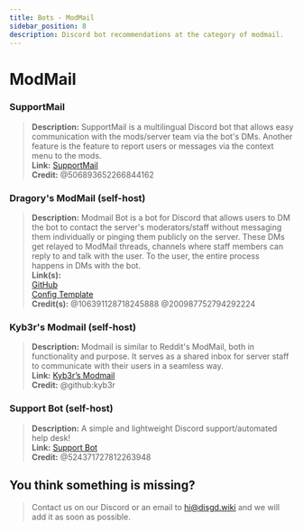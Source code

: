```yaml
---
title: Bots - ModMail
sidebar_position: 8
description: Discord bot recommendations at the category of modmail.
---
```


# ModMail

### SupportMail

> **Description:** SupportMail is a multilingual Discord bot that allows easy communication with the mods/server team
> via the bot's DMs. Another feature is the feature to report users or messages via the context menu to the
> mods.   <br/>
**Link:** [SupportMail](https://supportmail.dev/)   <br/>
**Credit:** @506893652266844162

### Dragory's ModMail (self-host)

> **Description:** Modmail Bot is a bot for Discord that allows users to DM the bot to contact the server's
> moderators/staff without messaging them individually or pinging them publicly on the server. These DMs get relayed to
> ModMail threads, channels where staff members can reply to and talk with the user. To the user, the entire process
> happens in DMs with the bot.   <br/>
**Link(s):**   <br/>
[GitHub](https://github.com/Dragory/modmailbot)   <br/>
[Config Template](https://docs.google.com/spreadsheets/d/1YGsc0fTAgCXnV4zksDg4iUBsx_7alAYZZt6ojq3Rc10/edit#gid=0)   <br/>
**Credit(s):**  @106391128718245888 @200987752794292224

### Kyb3r's Modmail (self-host)

> **Description:** Modmail is similar to Reddit's ModMail, both in functionality and purpose. It serves as a shared
> inbox for server staff to communicate with their users in a seamless way.   <br/>
**Link:** [Kyb3r’s Modmail](https://github.com/kyb3r/modmail)   <br/>
**Credit:** @github:kyb3r

### Support Bot (self-host)

> **Description:** A simple and lightweight Discord support/automated help desk!   <br/>
**Link:** [Support Bot](https://github.com/Gideon-foxo/support-bot)   <br/>
**Credit:** @524371727812263948

## You think something is missing?

> Contact us on our Discord or an email to hi@disgd.wiki and we will add it as soon as possible.
